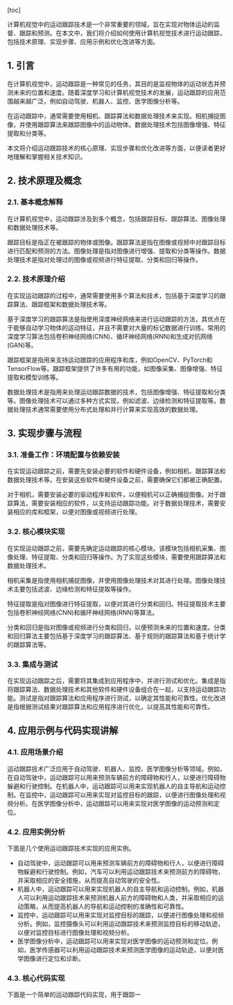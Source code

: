 
[toc]                    
                
                
计算机视觉中的运动跟踪技术是一个非常重要的领域，旨在实现对物体运动的监督、跟踪和预测。在本文中，我们将介绍如何使用计算机视觉技术进行运动跟踪，包括技术原理、实现步骤、应用示例和优化改进等方面。

## 1. 引言

在计算机视觉中，运动跟踪是一种常见的任务，其目的是监视物体的运动状态并预测未来的位置和速度。随着深度学习和计算机视觉技术的发展，运动跟踪的应用范围越来越广泛，例如自动驾驶、机器人、监控、医学图像分析等。

在运动跟踪中，通常需要使用相机、跟踪算法和数据处理技术来实现。相机捕捉图像，并使用跟踪算法来跟踪图像中的运动物体。数据处理技术包括图像增强、特征提取和分类等。

本文将介绍运动跟踪技术的核心原理、实现步骤和优化改进等方面，以便读者更好地理解和掌握相关技术知识。

## 2. 技术原理及概念

### 2.1. 基本概念解释

在计算机视觉中，运动跟踪涉及到多个概念，包括跟踪目标、跟踪算法、图像处理和数据处理技术等。

跟踪目标是指正在被跟踪的物体或图像。跟踪算法是指在图像或视频中对跟踪目标进行匹配和预测的方法。图像处理是指对图像进行增强、提取和分类等操作。数据处理技术是指对处理过的图像或视频进行特征提取、分类和回归等操作。

### 2.2. 技术原理介绍

在实现运动跟踪的过程中，通常需要使用多个算法和技术，包括基于深度学习的跟踪算法、跟踪框架和数据处理技术等。

基于深度学习的跟踪算法是指使用深度神经网络来进行运动跟踪的方法，其优点在于能够自动学习物体的运动特征，并且不需要对大量的标记数据进行训练。常用的深度学习算法包括卷积神经网络(CNN)、循环神经网络(RNN)和生成对抗网络(GAN)等。

跟踪框架是指用来支持运动跟踪的应用程序和库，例如OpenCV、PyTorch和TensorFlow等。跟踪框架提供了许多有用的功能，如图像采集、图像增强、特征提取和模型训练等。

数据处理技术是指用来处理运动跟踪数据的技术，包括图像增强、特征提取和分类等。图像处理技术可以通过多种方式实现，例如滤波、边缘检测和特征提取等。数据处理技术通常需要使用分布式处理和并行计算来实现高效的数据处理。

## 3. 实现步骤与流程

### 3.1. 准备工作：环境配置与依赖安装

在实现运动跟踪之前，需要先安装必要的软件和硬件设备，例如相机、跟踪算法和数据处理技术等。在安装这些软件和硬件设备之前，需要确保它们都被正确配置。

对于相机，需要安装必要的驱动程序和软件，以便相机可以正确捕捉图像。对于跟踪算法，需要安装相应的软件，以支持运动跟踪功能。对于数据处理技术，需要安装相应的库和框架，以便对图像或视频进行处理。

### 3.2. 核心模块实现

在实现运动跟踪之前，需要先确定运动跟踪的核心模块。该模块包括相机采集、图像处理、特征提取、分类和回归等操作。为了实现这些模块，需要使用跟踪算法和数据处理技术。

相机采集是指使用相机捕捉图像，并使用图像处理技术对其进行处理。图像处理技术主要包括滤波、边缘检测和特征提取等操作。

特征提取是指对图像进行特征提取，以便对其进行分类和回归。特征提取技术主要包括卷积神经网络(CNN)和循环神经网络(RNN)等算法。

分类和回归是指对图像或视频进行分类和回归，以便预测未来的位置和速度。分类和回归算法主要包括基于深度学习的跟踪算法、基于规则的跟踪算法和基于统计学的跟踪算法等。

### 3.3. 集成与测试

在实现运动跟踪之后，需要将其集成到应用程序中，并进行测试和优化。集成是指将跟踪算法、数据处理技术和其他软件和硬件设备组合在一起，以支持运动跟踪功能。测试是指对跟踪算法和应用程序进行测试，以确定其性能和可靠性。优化改进是指根据测试结果对跟踪算法和应用程序进行优化，以提高其性能和可靠性。

## 4. 应用示例与代码实现讲解

### 4.1. 应用场景介绍

运动跟踪技术广泛应用于自动驾驶、机器人、监控、医学图像分析等领域。例如，在自动驾驶中，运动跟踪可以用来预测车辆前方的障碍物和行人，以便进行障碍物躲避和行驶控制。在机器人中，运动跟踪可以用来实现机器人的自主导航和运动控制。在监控中，运动跟踪可以用来实现对监控目标的跟踪，以便进行图像处理和视频分析。在医学图像分析中，运动跟踪可以用来实现对医学图像的运动预测和定位。

### 4.2. 应用实例分析

下面是几个使用运动跟踪技术实现的应用实例。

* 自动驾驶中，运动跟踪可以用来预测车辆前方的障碍物和行人，以便进行障碍物躲避和行驶控制。例如，汽车可以利用运动跟踪技术来预测前方的障碍物，并采取相应的安全措施，从而提高自动驾驶的安全性。
* 机器人中，运动跟踪可以用来实现机器人的自主导航和运动控制。例如，机器人可以利用运动跟踪技术来预测机器人前方的障碍物和人类，并采取相应的运动策略，从而提高机器人的导航和运动控制的准确性和可靠性。
* 监控中，运动跟踪可以用来实现对监控目标的跟踪，以便进行图像处理和视频分析。例如，监控摄像头可以利用运动跟踪技术来预测监控目标的移动轨迹，以便对监控目标进行图像处理和视频分析。
* 医学图像分析中，运动跟踪可以用来实现对医学图像的运动预测和定位。例如，医学传感器可以利用运动跟踪技术来预测医学图像的运动轨迹，以便对医学图像进行定位和诊断。

### 4.3. 核心代码实现

下面是一个简单的运动跟踪代码实现，用于跟踪一

